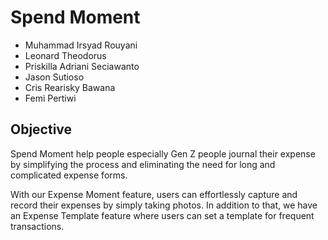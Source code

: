# Spend Moment
- Muhammad Irsyad Rouyani
- Leonard Theodorus
- Priskilla Adriani Seciawanto
- Jason Sutioso
- Cris Rearisky Bawana
- Femi Pertiwi

## Objective
Spend Moment help people especially Gen Z people journal their expense by simplifying the process and eliminating the need for long and complicated expense forms. 

With our Expense Moment feature, users can effortlessly capture and record their expenses by simply taking photos. In addition to that, we have an Expense Template feature where users can set a template for frequent transactions.

